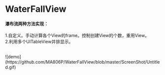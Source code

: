 # WaterFallView

#### 瀑布流两种方法实现：
1.自定义。手动计算各个View的frame。控制创建View的个数，重用View。
<br>
2.利用多个UITableView并排显示。

<br>
![demo](https://github.com/MA806P/WaterFallView/blob/master/ScreenShot/Untitled.gif)
